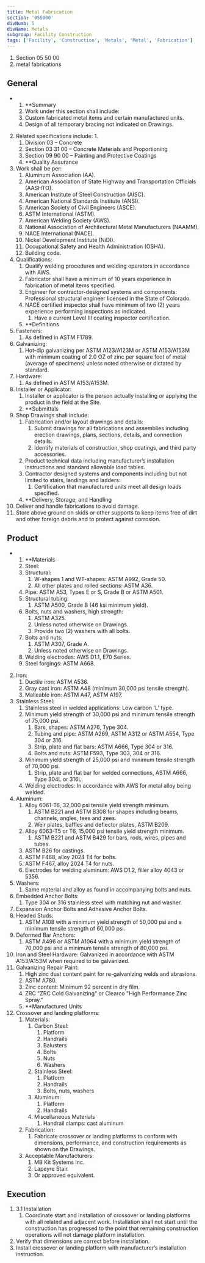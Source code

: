 ```yaml
---
title: Metal Fabrication
section: '055000'
divNumb: 5
divName: Metals
subgroup: Facility Construction
tags: ['Facility', 'Construction', 'Metals', 'Metal', 'Fabrication']
---
```


   1. Section 05 50 00
   1. metal fabrications

## General


* 
	1. **Summary
   1. Work under this section shall include:
	1. Custom fabricated metal items and certain manufactured units.
	2. Design of all temporary bracing not indicated on Drawings.
2. Related specifications include:
      1. 
	1. Division 03 – Concrete
	2. Section 03 31 00 – Concrete Materials and Proportioning 
	3. Section 09 90 00 – Painting and Protective Coatings
	4. **Quality Assurance
3. Work shall be per:
	1. Aluminum Association (AA).
	2. American Association of State Highway and Transportation Officials (AASHTO).
	3. American Institute of Steel Construction (AISC).
	4. American National Standards Institute (ANSI).
	5. American Society of Civil Engineers (ASCE).
	6. ASTM International (ASTM).
	7. American Welding Society (AWS).
	8. National Association of Architectural Metal Manufacturers (NAAMM).
	9. NACE International (NACE).
	10. Nickel Development Institute (NiDI).
	11. Occupational Safety and Health Administration (OSHA).
	12. Building code.
4. Qualifications:
	1. Qualify welding procedures and welding operators in accordance with AWS.
	2. Fabricator shall have a minimum of 10 years experience in fabrication of metal items specified.
	3. Engineer for contractor-designed systems and components: Professional structural engineer licensed in the State of Colorado.
	4. NACE certified inspector shall have minimum of two (2) years experience performing inspections as indicated.
		1. Have a current Level III coating inspector certification.
	5. **Definitions
5. Fasteners:
      1. As defined in ASTM F1789.
6. Galvanizing:
      1. Hot-dip galvanizing per ASTM A123/A123M or ASTM A153/A153M with minimum coating of 2.0 OZ of zinc per square foot of metal (average of specimens) unless noted otherwise or dictated by standard.
7. Hardware:
      1. As defined in ASTM A153/A153M.
8. Installer or Applicator:
	1. Installer or applicator is the person actually installing or applying the product in the field at the Site.
	2. **Submittals
9. Shop Drawings shall include:
	1. Fabrication and/or layout drawings and details:
		1. Submit drawings for all fabrications and assemblies including erection drawings, plans, sections, details, and connection details. 
		2. Identify materials of construction, shop coatings, and third party accessories.
	2. Product technical data including manufacturer’s installation instructions and standard allowable load tables. 
	3. Contractor designed systems and components including but not limited to stairs, landings and ladders:
		1. Certification that manufactured units meet all design loads specified.
	4. **Delivery, Storage, and Handling
10. Deliver and handle fabrications to avoid damage.
11. Store above ground on skids or other supports to keep items free of dirt and other foreign debris and to protect against corrosion. 
   ## Product

* 
	1. **Materials
   1. Steel:
	1. Structural:
		1. W-shapes 1 and WT-shapes: ASTM A992, Grade 50.
		2. All other plates and rolled sections: ASTM A36.
	2. Pipe: ASTM A53, Types E or S, Grade B or ASTM A501.
	3. Structural tubing:
		1. ASTM A500, Grade B (46 ksi minimum yield).
	4. Bolts, nuts and washers, high strength:
		1. ASTM A325.
		2. Unless noted otherwise on Drawings.
		3. Provide two (2) washers with all bolts.
	5. Bolts and nuts:
		1. ASTM A307, Grade A.
		2. Unless noted otherwise on Drawings.
	6. Welding electrodes: AWS D1.1, E70 Series.
	7. Steel forgings: ASTM A668.
2. Iron:
	1. Ductile iron: ASTM A536.
	2. Gray cast iron: ASTM A48 (minimum 30,000 psi tensile strength).
	3. Malleable iron: ASTM A47, ASTM A197.
3. Stainless Steel:
	1. Stainless steel in welded applications: Low carbon 'L' type.
	2. Minimum yield strength of 30,000 psi and minimum tensile strength of 75,000 psi.
		1. Bars, shapes: ASTM A276, Type 304.
		2. Tubing and pipe: ASTM A269, ASTM A312 or ASTM A554, Type 304 or 316.
		3. Strip, plate and flat bars: ASTM A666, Type 304 or 316.
		4. Bolts and nuts: ASTM F593, Type 303, 304 or 316.
	3. Minimum yield strength of 25,000 psi and minimum tensile strength of 70,000 psi.
		1. Strip, plate and flat bar for welded connections, ASTM A666, Type 304L or 316L.
	4. Welding electrodes: In accordance with AWS for metal alloy being welded.
4. Aluminum:
	1. Alloy 6061-T6, 32,000 psi tensile yield strength minimum.
		1. ASTM B221 and ASTM B308 for shapes including beams, channels, angles, tees and zees.
		2. Weir plates, baffles and deflector plates, ASTM B209.
	2. Alloy 6063-T5 or T6, 15,000 psi tensile yield strength minimum.
		1. ASTM B221 and ASTM B429 for bars, rods, wires, pipes and tubes.
	3. ASTM B26 for castings.
	4. ASTM F468, alloy 2024 T4 for bolts.
	5. ASTM F467, alloy 2024 T4 for nuts.
	6. Electrodes for welding aluminum: AWS D1.2, filler alloy 4043 or 5356.
5. Washers:
      1. Same material and alloy as found in accompanying bolts and nuts.
6. Embedded Anchor Bolts:
	1. Type 304 or 316 stainless steel with matching nut and washer.
7. Expansion Anchor Bolts and Adhesive Anchor Bolts.
8. Headed Studs:
      1. ASTM A108 with a minimum yield strength of 50,000 psi and a minimum tensile strength of 60,000 psi.
9. Deformed Bar Anchors:
      1. ASTM A496 or ASTM A1064 with a minimum yield strength of 70,000 psi and a minimum tensile strength of 80,000 psi. 
10. Iron and Steel Hardware: Galvanized in accordance with ASTM A153/A153M when required to be galvanized.
11. Galvanizing Repair Paint:
	1. High zinc dust content paint for re-galvanizing welds and abrasions.
	2. ASTM A780.
	3. Zinc content: Minimum 92 percent in dry film.
	4. ZRC "ZRC Cold Galvanizing" or Clearco "High Performance Zinc Spray."
	5. **Manufactured Units
12. Crossover and landing platforms:
	1. Materials:
		1. Carbon Steel:
			1. Platform
			2. Handrails
			3. Balusters
			4. Bolts
			5. Nuts
			6. Washers
		2. Stainless Steel:
			1. Platform
			2. Handrails
			3. Bolts, nuts, washers
		3. Aluminum:
			1. Platform
			2. Handrails
		4. Miscellaneous Materials
			1. Handrail clamps: cast aluminum
	2. Fabrication:
		1. Fabricate crossover or landing platforms to conform with dimensions, performance, and construction requirements as shown on the Drawings.
	3. Acceptable Manufacturers:
		1. MB Kit Systems Inc.
		2. Lapeyre Stair.
		3. Or approved equivalent.


## Execution

1. 3.1 Installation
   1. Coordinate start and installation of crossover or landing platforms with all related and adjacent work. Installation shall not start until the construction has progressed to the point that remaining construction operations will not damage platform installation.
2. Verify that dimensions are correct before installation.
3. Install crossover or landing platform with manufacturer’s installation instruction. 

